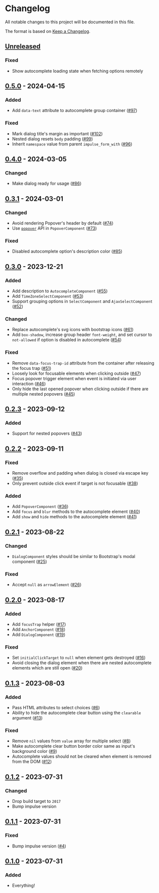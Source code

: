 # Changelog

All notable changes to this project will be documented in this file.

The format is based on [Keep a Changelog](https://keepachangelog.com/en/1.0.0/).

## [Unreleased]

### Fixed

- Show autocomplete loading state when fetching options remotely

## [0.5.0] - 2024-04-15

### Added

- Add `data-text` attribute to autocomplete group container ([#97](https://github.com/Ambiki/impulse_view_components/pull/97))

### Fixed

- Mark dialog title's margin as important ([#102](https://github.com/Ambiki/impulse_view_components/pull/102))
- Nested dialog resets `body` padding ([#99](https://github.com/Ambiki/impulse_view_components/pull/99))
- Inherit `namespace` value from parent `impulse_form_with` ([#96](https://github.com/Ambiki/impulse_view_components/pull/96))

## [0.4.0] - 2024-03-05

### Changed

- Make dialog ready for usage ([#86](https://github.com/Ambiki/impulse_view_components/pull/86))

## [0.3.1] - 2024-03-01

### Changed

- Avoid rendering Popover's header by default ([#74](https://github.com/Ambiki/impulse_view_components/pull/74))
- Use [`popover`](https://developer.mozilla.org/en-US/docs/Web/API/Popover_API) API in `PopoverComponent` ([#73](https://github.com/Ambiki/impulse_view_components/pull/73))

### Fixed

- Disabled autocomplete option's description color ([#85](https://github.com/Ambiki/impulse_view_components/pull/85))

## [0.3.0] - 2023-12-21

### Added

- Add description to `AutocompleteComponent` ([#55](https://github.com/Ambiki/impulse_view_components/pull/55))
- Add `TimeZoneSelectComponent` ([#53](https://github.com/Ambiki/impulse_view_components/pull/53))
- Support grouping options in `SelectComponent` and `AjaxSelectComponent` ([#52](https://github.com/Ambiki/impulse_view_components/pull/52))

### Changed

- Replace autocomplete's svg icons with bootstrap icons ([#61](https://github.com/Ambiki/impulse_view_components/pull/61))
- Add `box-shadow`, increase group header `font-weight`, and set cursor to `not-allowed` if option is disabled in autocomplete ([#54](https://github.com/Ambiki/impulse_view_components/pull/54))

### Fixed

- Remove `data-focus-trap-id` attribute from the container after releasing the focus trap ([#51](https://github.com/Ambiki/impulse_view_components/pull/51))
- Loosely look for focusable elements when clicking outside ([#47](https://github.com/Ambiki/impulse_view_components/pull/47))
- Focus popover trigger element when event is initiated via user interaction ([#46](https://github.com/Ambiki/impulse_view_components/pull/46))
- Only hide the last opened popover when clicking outside if there are multiple nested popovers ([#45](https://github.com/Ambiki/impulse_view_components/pull/45))

## [0.2.3] - 2023-09-12

### Added

- Support for nested popovers ([#43](https://github.com/Ambiki/impulse_view_components/pull/43))

## [0.2.2] - 2023-09-11

### Fixed

- Remove overflow and padding when dialog is closed via escape key ([#35](https://github.com/Ambiki/impulse_view_components/pull/35))
- Only prevent outside click event if target is not focusable ([#38](https://github.com/Ambiki/impulse_view_components/pull/38))

### Added

- Add `PopoverComponent` ([#36](https://github.com/Ambiki/impulse_view_components/pull/36))
- Add `focus` and `blur` methods to the autocomplete element ([#40](https://github.com/Ambiki/impulse_view_components/pull/40))
- Add `show` and `hide` methods to the autocomplete element ([#41](https://github.com/Ambiki/impulse_view_components/pull/41))

## [0.2.1] - 2023-08-22

### Changed

- `DialogComponent` styles should be similar to Bootstrap's modal component ([#25](https://github.com/Ambiki/impulse_view_components/pull/25))

### Fixed

- Accept `null` as `arrowElement` ([#26](https://github.com/Ambiki/impulse_view_components/pull/26))

## [0.2.0] - 2023-08-17

### Added

- Add `focusTrap` helper ([#17](https://github.com/Ambiki/impulse_view_components/pull/17))
- Add `AnchorComponent` ([#18](https://github.com/Ambiki/impulse_view_components/pull/18))
- Add `DialogComponent` ([#19](https://github.com/Ambiki/impulse_view_components/pull/19))

### Fixed

- Set `initialClickTarget` to `null` when element gets destroyed ([#16](https://github.com/Ambiki/impulse_view_components/pull/16))
- Avoid closing the dialog element when there are nested autocomplete elements which are still open ([#20](https://github.com/Ambiki/impulse_view_components/pull/20))

## [0.1.3] - 2023-08-03

### Added

- Pass HTML attributes to select choices ([#6](https://github.com/Ambiki/impulse_view_components/pull/6))
- Ability to hide the autocomplete clear button using the `clearable` argument ([#13](https://github.com/Ambiki/impulse_view_components/pull/13))

### Fixed

- Remove `nil` values from `value` array for multiple select ([#8](https://github.com/Ambiki/impulse_view_components/pull/8))
- Make autocomplete clear button border color same as input's background color ([#9](https://github.com/Ambiki/impulse_view_components/pull/9))
- Autocomplete values should not be cleared when element is removed from the DOM ([#12](https://github.com/Ambiki/impulse_view_components/pull/12))

## [0.1.2] - 2023-07-31

### Changed

- Drop build target to `2017`
- Bump impulse version

## [0.1.1] - 2023-07-31

### Fixed

- Bump impulse version ([#4](https://github.com/Ambiki/impulse_view_components/pull/4))

## [0.1.0] - 2023-07-31

### Added

- Everything!

[unreleased]: https://github.com/Ambiki/impulse_view_components/compare/v0.5.0...HEAD
[0.5.0]: https://github.com/Ambiki/impulse_view_components/compare/v0.4.0...v0.5.0
[0.4.0]: https://github.com/Ambiki/impulse_view_components/compare/v0.3.1...v0.4.0
[0.3.1]: https://github.com/Ambiki/impulse_view_components/compare/v0.3.0...v0.3.1
[0.3.0]: https://github.com/Ambiki/impulse_view_components/compare/v0.2.3...v0.3.0
[0.2.3]: https://github.com/Ambiki/impulse_view_components/compare/v0.2.2...v0.2.3
[0.2.2]: https://github.com/Ambiki/impulse_view_components/compare/v0.2.1...v0.2.2
[0.2.1]: https://github.com/Ambiki/impulse_view_components/compare/v0.2.0...v0.2.1
[0.2.0]: https://github.com/Ambiki/impulse_view_components/compare/v0.1.3...v0.2.0
[0.1.3]: https://github.com/Ambiki/impulse_view_components/compare/v0.1.2...v0.1.3
[0.1.2]: https://github.com/Ambiki/impulse_view_components/compare/v0.1.1...v0.1.2
[0.1.1]: https://github.com/Ambiki/impulse_view_components/compare/v0.1.0...v0.1.1
[0.1.0]: https://github.com/Ambiki/impulse_view_components/releases/tag/v0.1.0
